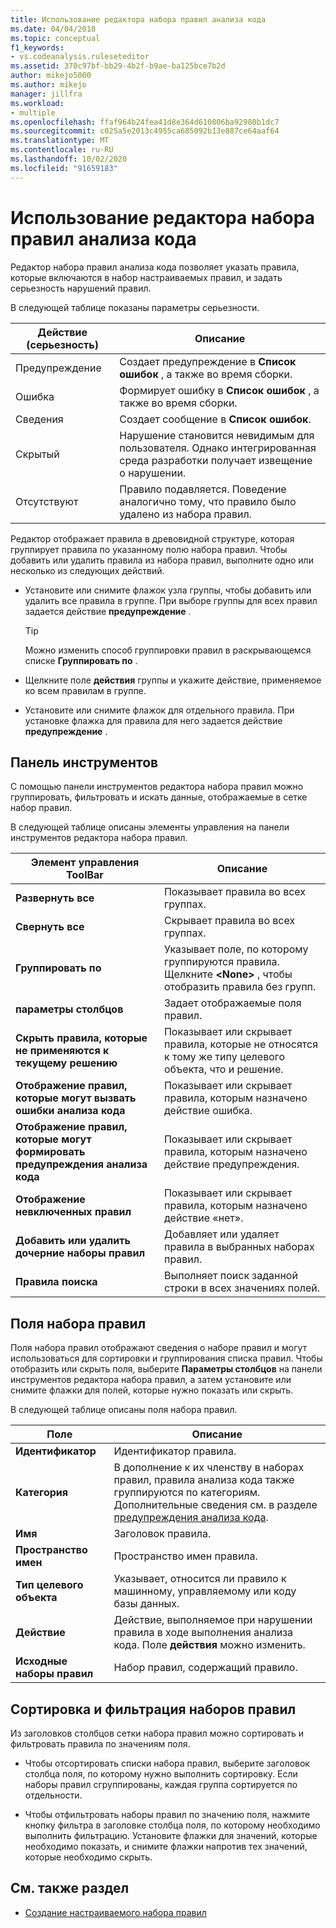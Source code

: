 ```yaml
---
title: Использование редактора набора правил анализа кода
ms.date: 04/04/2018
ms.topic: conceptual
f1_keywords:
- vs.codeanalysis.ruleseteditor
ms.assetid: 370c97bf-bb29-4b2f-b9ae-ba125bce7b2d
author: mikejo5000
ms.author: mikejo
manager: jillfra
ms.workload:
- multiple
ms.openlocfilehash: ffaf964b24fea41d8e364d610806ba92980b1dc7
ms.sourcegitcommit: c025a5e2013c4955ca685092b13e887ce64aaf64
ms.translationtype: MT
ms.contentlocale: ru-RU
ms.lasthandoff: 10/02/2020
ms.locfileid: "91659183"
---
```

# <a name="use-the-code-analysis-rule-set-editor"></a>Использование редактора набора правил анализа кода

Редактор набора правил анализа кода позволяет указать правила, которые включаются в набор настраиваемых правил, и задать серьезность нарушений правил.

В следующей таблице показаны параметры серьезности.

|Действие (серьезность)|Описание|
|-|-|
|Предупреждение|Создает предупреждение в **Список ошибок** , а также во время сборки.|
|Ошибка|Формирует ошибку в **Список ошибок** , а также во время сборки.|
|Сведения|Создает сообщение в **Список ошибок**.|
|Скрытый|Нарушение становится невидимым для пользователя. Однако интегрированная среда разработки получает извещение о нарушении.|
|Отсутствуют|Правило подавляется. Поведение аналогично тому, что правило было удалено из набора правил.|

Редактор отображает правила в древовидной структуре, которая группирует правила по указанному полю набора правил. Чтобы добавить или удалить правила из набора правил, выполните одно или несколько из следующих действий.

- Установите или снимите флажок узла группы, чтобы добавить или удалить все правила в группе. При выборе группы для всех правил задается действие **предупреждение** .

   > [!TIP]
   > Можно изменить способ группировки правил в раскрывающемся списке **Группировать по** .

- Щелкните поле **действия** группы и укажите действие, применяемое ко всем правилам в группе.

- Установите или снимите флажок для отдельного правила. При установке флажка для правила для него задается действие **предупреждение** .

## <a name="toolbar"></a>Панель инструментов

С помощью панели инструментов редактора набора правил можно группировать, фильтровать и искать данные, отображаемые в сетке набор правил.

В следующей таблице описаны элементы управления на панели инструментов редактора набора правил.

|Элемент управления ToolBar|Описание|
|---------------------|-----------------|
|**Развернуть все**|Показывает правила во всех группах.|
|**Свернуть все**|Скрывает правила во всех группах.|
|**Группировать по**|Указывает поле, по которому группируются правила. Щелкните **\<None>** , чтобы отобразить правила без групп.|
|**параметры столбцов**|Задает отображаемые поля правил.|
|**Скрыть правила, которые не применяются к текущему решению**|Показывает или скрывает правила, которые не относятся к тому же типу целевого объекта, что и решение.|
|**Отображение правил, которые могут вызвать ошибки анализа кода**|Показывает или скрывает правила, которым назначено действие ошибка.|
|**Отображение правил, которые могут формировать предупреждения анализа кода**|Показывает или скрывает правила, которым назначено действие предупреждения.|
|**Отображение невключенных правил**|Показывает или скрывает правила, которым назначено действие «нет».|
|**Добавить или удалить дочерние наборы правил**|Добавляет или удаляет правила в выбранных наборах правил.|
|**Правила поиска**|Выполняет поиск заданной строки в всех значениях полей.|

## <a name="rule-set-fields"></a>Поля набора правил

Поля набора правил отображают сведения о наборе правил и могут использоваться для сортировки и группирования списка правил. Чтобы отобразить или скрыть поля, выберите **Параметры столбцов** на панели инструментов редактора набора правил, а затем установите или снимите флажки для полей, которые нужно показать или скрыть.

В следующей таблице описаны поля набора правил.

|Поле|Описание|
|-----------|-----------------|
|**Идентификатор**|Идентификатор правила.|
|**Категория**|В дополнение к их членству в наборах правил, правила анализа кода также группируются по категориям. Дополнительные сведения см. в разделе [предупреждения анализа кода](/dotnet/fundamentals/code-analysis/quality-rules/index).|
|**Имя**|Заголовок правила.|
|**Пространство имен**|Пространство имен правила.|
|**Тип целевого объекта**|Указывает, относится ли правило к машинному, управляемому или коду базы данных.|
|**Действие**|Действие, выполняемое при нарушении правила в ходе выполнения анализа кода. Поле **действия** можно изменить.|
|**Исходные наборы правил**|Набор правил, содержащий правило.|

## <a name="sort-and-filter-rule-sets"></a>Сортировка и фильтрация наборов правил

Из заголовков столбцов сетки набора правил можно сортировать и фильтровать правила по значениям поля.

- Чтобы отсортировать списки набора правил, выберите заголовок столбца поля, по которому нужно выполнить сортировку. Если наборы правил сгруппированы, каждая группа сортируется по отдельности.

- Чтобы отфильтровать наборы правил по значению поля, нажмите кнопку фильтра в заголовке столбца поля, по которому необходимо выполнить фильтрацию. Установите флажки для значений, которые необходимо показать, и снимите флажки напротив тех значений, которые необходимо скрыть.

## <a name="see-also"></a>См. также раздел

- [Создание настраиваемого набора правил](../code-quality/how-to-create-a-custom-rule-set.md)

